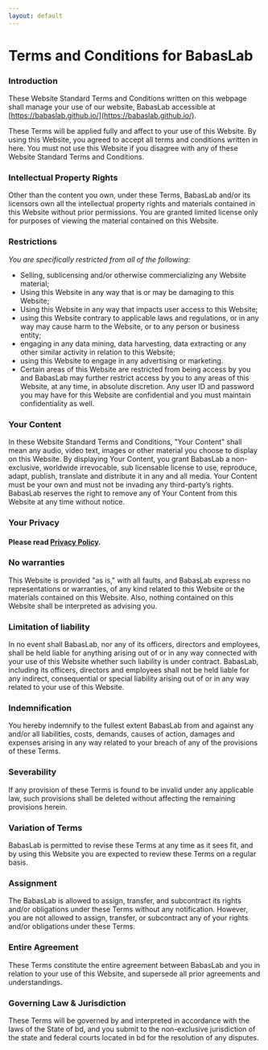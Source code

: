 ```yaml
---
layout: default
---
```


# Terms and Conditions for BabasLab

### Introduction

These Website Standard Terms and Conditions written on this webpage shall manage your use of our website, BabasLab accessible at [https://babaslab.github.io/](https://babaslab.github.io/).

These Terms will be applied fully and affect to your use of this Website. By using this Website, you agreed to accept all terms and conditions written in here. You must not use this Website if you disagree with any of these Website Standard Terms and Conditions.

### Intellectual Property Rights

Other than the content you own, under these Terms, BabasLab and/or its licensors own all the intellectual property rights and materials contained in this Website without prior permissions. You are granted limited license only for purposes of viewing the material contained on this Website.

### Restrictions

_You are specifically restricted from all of the following:_
- Selling, sublicensing and/or otherwise commercializing any Website material;
- Using this Website in any way that is or may be damaging to this Website;
- Using this Website in any way that impacts user access to this Website;
- using this Website contrary to applicable laws and regulations, or in any way may cause harm to the Website, or to any person or business entity;
- engaging in any data mining, data harvesting, data extracting or any other similar activity in relation to this Website;
- using this Website to engage in any advertising or marketing.
- Certain areas of this Website are restricted from being access by you and BabasLab may further restrict access by you to any areas of this Website, at any time, in absolute discretion. Any user ID and password you may have for this Website are confidential and you must maintain confidentiality as well.

### Your Content

In these Website Standard Terms and Conditions, "Your Content" shall mean any audio, video text, images or other material you choose to display on this Website. By displaying Your Content, you grant BabasLab a non-exclusive, worldwide irrevocable, sub licensable license to use, reproduce, adapt, publish, translate and distribute it in any and all media. Your Content must be your own and must not be invading any third-party’s rights. BabasLab reserves the right to remove any of Your Content from this Website at any time without notice.

### Your Privacy
#### Please read [Privacy Policy](/privacy-policy).

### No warranties

This Website is provided "as is," with all faults, and BabasLab express no representations or warranties, of any kind related to this Website or the materials contained on this Website. Also, nothing contained on this Website shall be interpreted as advising you.

### Limitation of liability
In no event shall BabasLab, nor any of its officers, directors and employees, shall be held liable for anything arising out of or in any way connected with your use of this Website whether such liability is under contract.  BabasLab, including its officers, directors and employees shall not be held liable for any indirect, consequential or special liability arising out of or in any way related to your use of this Website.

### Indemnification
You hereby indemnify to the fullest extent BabasLab from and against any and/or all liabilities, costs, demands, causes of action, damages and expenses arising in any way related to your breach of any of the provisions of these Terms.

### Severability
If any provision of these Terms is found to be invalid under any applicable law, such provisions shall be deleted without affecting the remaining provisions herein.

### Variation of Terms
BabasLab is permitted to revise these Terms at any time as it sees fit, and by using this Website you are expected to review these Terms on a regular basis.

### Assignment
The BabasLab is allowed to assign, transfer, and subcontract its rights and/or obligations under these Terms without any notification. However, you are not allowed to assign, transfer, or subcontract any of your rights and/or obligations under these Terms.

### Entire Agreement
These Terms constitute the entire agreement between BabasLab and you in relation to your use of this Website, and supersede all prior agreements and understandings.

### Governing Law & Jurisdiction
These Terms will be governed by and interpreted in accordance with the laws of the State of bd, and you submit to the non-exclusive jurisdiction of the state and federal courts located in bd for the resolution of any disputes.